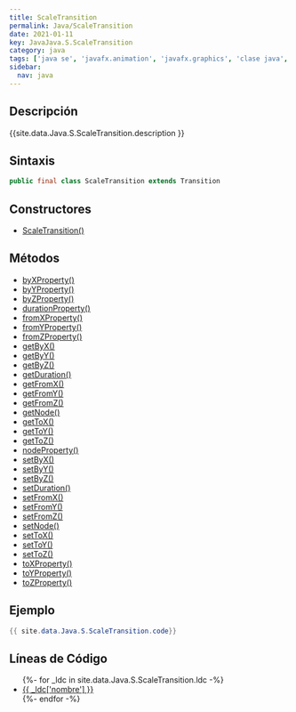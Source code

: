 ```yaml
---
title: ScaleTransition
permalink: Java/ScaleTransition
date: 2021-01-11
key: JavaJava.S.ScaleTransition
category: java
tags: ['java se', 'javafx.animation', 'javafx.graphics', 'clase java', 'JavaFX 2.0']
sidebar: 
  nav: java
---
```


## Descripción
{{site.data.Java.S.ScaleTransition.description }}

## Sintaxis
~~~java
public final class ScaleTransition extends Transition
~~~

## Constructores
* [ScaleTransition()](/Java/ScaleTransition/ScaleTransition/)

## Métodos
* [byXProperty()](/Java/ScaleTransition/byXProperty)
* [byYProperty()](/Java/ScaleTransition/byYProperty)
* [byZProperty()](/Java/ScaleTransition/byZProperty)
* [durationProperty()](/Java/ScaleTransition/durationProperty)
* [fromXProperty()](/Java/ScaleTransition/fromXProperty)
* [fromYProperty()](/Java/ScaleTransition/fromYProperty)
* [fromZProperty()](/Java/ScaleTransition/fromZProperty)
* [getByX()](/Java/ScaleTransition/getByX)
* [getByY()](/Java/ScaleTransition/getByY)
* [getByZ()](/Java/ScaleTransition/getByZ)
* [getDuration()](/Java/ScaleTransition/getDuration)
* [getFromX()](/Java/ScaleTransition/getFromX)
* [getFromY()](/Java/ScaleTransition/getFromY)
* [getFromZ()](/Java/ScaleTransition/getFromZ)
* [getNode()](/Java/ScaleTransition/getNode)
* [getToX()](/Java/ScaleTransition/getToX)
* [getToY()](/Java/ScaleTransition/getToY)
* [getToZ()](/Java/ScaleTransition/getToZ)
* [nodeProperty()](/Java/ScaleTransition/nodeProperty)
* [setByX()](/Java/ScaleTransition/setByX)
* [setByY()](/Java/ScaleTransition/setByY)
* [setByZ()](/Java/ScaleTransition/setByZ)
* [setDuration()](/Java/ScaleTransition/setDuration)
* [setFromX()](/Java/ScaleTransition/setFromX)
* [setFromY()](/Java/ScaleTransition/setFromY)
* [setFromZ()](/Java/ScaleTransition/setFromZ)
* [setNode()](/Java/ScaleTransition/setNode)
* [setToX()](/Java/ScaleTransition/setToX)
* [setToY()](/Java/ScaleTransition/setToY)
* [setToZ()](/Java/ScaleTransition/setToZ)
* [toXProperty()](/Java/ScaleTransition/toXProperty)
* [toYProperty()](/Java/ScaleTransition/toYProperty)
* [toZProperty()](/Java/ScaleTransition/toZProperty)

## Ejemplo
~~~java
{{ site.data.Java.S.ScaleTransition.code}}
~~~

## Líneas de Código
<ul>
{%- for _ldc in site.data.Java.S.ScaleTransition.ldc -%}
   <li>
       <a href="{{_ldc['url'] }}">{{ _ldc['nombre'] }}</a>
   </li>
{%- endfor -%}
</ul>
